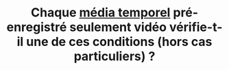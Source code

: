 ---
title: Chaque [média temporel](#media-temporel-type-son-video-et-synchronise) pré-enregistré seulement vidéo vérifie-t-il une de ces conditions (hors cas particuliers) ?
steps:
- La [transcription textuelle](#transcription-textuelle-media-temporel) est pertinente ;
- L [’audiodescription](#audiodescription-synchronisee-media-temporel) synchronisée est pertinente ;
- L [’audiodescription](#audiodescription-synchronisee-media-temporel) synchronisée de la version alternative est pertinente ;
- La version alternative audio seulement est pertinente.
---